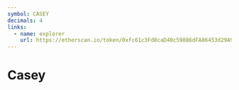 ```yaml
---
symbol: CASEY
decimals: 4
links:
  - name: explorer
    url: https://etherscan.io/token/0xfc61c3Fd8caD40c59086dFA86453d29A9362dCf4
---
```


# Casey
